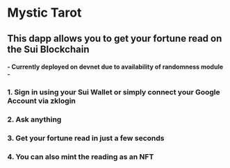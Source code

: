 # Mystic Tarot

## This dapp allows you to get your fortune read on the Sui Blockchain
#### - Currently deployed on devnet due to availability of randomness module -

### 1. Sign in using your Sui Wallet or simply connect your Google Account via zklogin
### 2. Ask anything
### 3. Get your fortune read in just a few seconds
### 4. You can also mint the reading as an NFT
